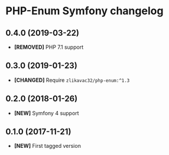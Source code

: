 # PHP-Enum Symfony changelog

## 0.4.0 (2019-03-22)

* **[REMOVED]** PHP 7.1 support

## 0.3.0 (2019-01-23)

* **[CHANGED]** Require `zlikavac32/php-enum:^1.3`

## 0.2.0 (2018-01-26)

* **[NEW]** Symfony 4 support

## 0.1.0 (2017-11-21)

* **[NEW]** First tagged version
